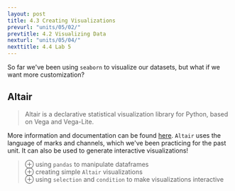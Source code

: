 ```yaml
---
layout: post
title: 4.3 Creating Visualizations
prevurl: "units/05/02/"
prevtitle: 4.2 Visualizing Data
nexturl: "units/05/04/"
nexttitle: 4.4 Lab 5
---
```

So far we've been using `seaborn` to visualize our datasets, but what if we want more customization?

## Altair
> Altair is a declarative statistical visualization library for Python, based on Vega and Vega-Lite.

More information and documentation can be found [here](https://altair-viz.github.io/). `Altair` uses the language of marks and channels, which we've been practicing for the past unit. It can also be used to generate interactive visualizations!

> ⊕ using `pandas` to manipulate dataframes  
> ⊕ creating simple `Altair` visualizations  
> ⊕ using `selection` and `condition` to make visualizations interactive